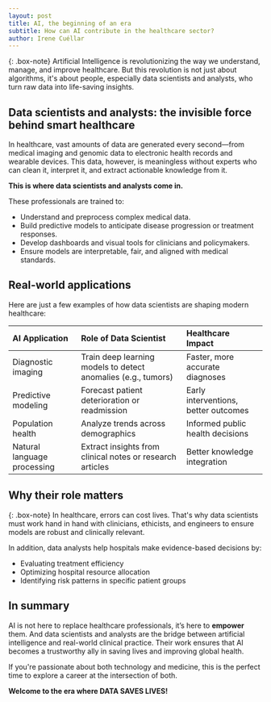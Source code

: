 ```yaml
---
layout: post
title: AI, the beginning of an era
subtitle: How can AI contribute in the healthcare sector?
author: Irene Cuéllar
---
```


{: .box-note}
Artificial Intelligence is revolutionizing the way we understand, manage, and improve healthcare. But this revolution is not just about algorithms, it's about people, especially data scientists and analysts, who turn raw data into life-saving insights.

## Data scientists and analysts: the invisible force behind smart healthcare

In healthcare, vast amounts of data are generated every second—from medical imaging and genomic data to electronic health records and wearable devices. This data, however, is meaningless without experts who can clean it, interpret it, and extract actionable knowledge from it.

**This is where data scientists and analysts come in.**

These professionals are trained to:
- Understand and preprocess complex medical data.
- Build predictive models to anticipate disease progression or treatment responses.
- Develop dashboards and visual tools for clinicians and policymakers.
- Ensure models are interpretable, fair, and aligned with medical standards.


## Real-world applications

Here are just a few examples of how data scientists are shaping modern healthcare:

| AI Application | Role of Data Scientist | Healthcare Impact |
| :------------- | :--------------------- | :---------------- |
| Diagnostic imaging | Train deep learning models to detect anomalies (e.g., tumors) | Faster, more accurate diagnoses |
| Predictive modeling | Forecast patient deterioration or readmission | Early interventions, better outcomes |
| Population health | Analyze trends across demographics | Informed public health decisions |
| Natural language processing | Extract insights from clinical notes or research articles | Better knowledge integration |


## Why their role matters

{: .box-note}
In healthcare, errors can cost lives. That's why data scientists must work hand in hand with clinicians, ethicists, and engineers to ensure models are robust and clinically relevant.

In addition, data analysts help hospitals make evidence-based decisions by:
- Evaluating treatment efficiency
- Optimizing hospital resource allocation
- Identifying risk patterns in specific patient groups

## In summary

AI is not here to replace healthcare professionals, it’s here to **empower** them. And data scientists and analysts are the bridge between artificial intelligence and real-world clinical practice. Their work ensures that AI becomes a trustworthy ally in saving lives and improving global health.

If you're passionate about both technology and medicine, this is the perfect time to explore a career at the intersection of both.

**Welcome to the era where DATA SAVES LIVES!**
